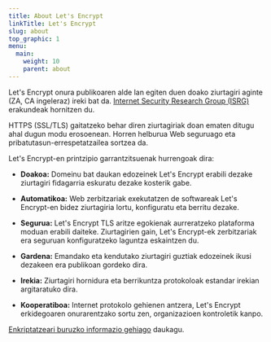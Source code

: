 ```yaml
---
title: About Let's Encrypt
linkTitle: Let's Encrypt
slug: about
top_graphic: 1
menu:
  main:
    weight: 10
    parent: about
---
```


Let's Encrypt onura publikoaren alde lan egiten duen doako ziurtagiri aginte (ZA, CA ingeleraz) ireki bat da. [Internet Security Research Group (ISRG)](https://www.abetterinternet.org/) erakundeak hornitzen du.

HTTPS (SSL/TLS) gaitatzeko behar diren ziurtagiriak doan ematen ditugu ahal dugun modu erosoenean. Horren helburua Web seguruago eta pribatutasun-errespetatzailea sortzea da.

Let's Encrypt-en printzipio garrantzitsuenak hurrengoak dira:

* <strong>Doakoa:</strong> Domeinu bat daukan edozeinek Let's Encrypt erabili dezake ziurtagiri fidagarria eskuratu dezake
      kosterik gabe.

* <strong>Automatikoa:</strong> Web zerbitzariak exekutatzen de softwareak Let's Encrypt-en bidez ziurtagiria lortu, konfiguratu eta berritu dezake.
* <strong>Segurua:</strong> Let's Encrypt TLS aritze egokienak aurreratzeko plataforma moduan erabili daiteke. Ziurtagirien gain, Let's Encrypt-ek zerbitzariak era seguruan konfiguratzeko laguntza eskaintzen du.
* <strong>Gardena:</strong> Emandako eta kendutako ziurtagiri guztiak edozeinek ikusi dezakeen era publikoan gordeko dira.
* <strong>Irekia:</strong> Ziurtagiri hornidura eta berrikuntza protokoloak estandar irekian argitaratuko dira.
* <strong>Kooperatiboa:</strong> Internet protokolo gehienen antzera, Let's Encrypt erkidegoaren onurarentzako sortu zen, organizazioen kontroletik kanpo.

[Enkriptatzeari buruzko informazio gehiago](/how-it-works/) daukagu.
